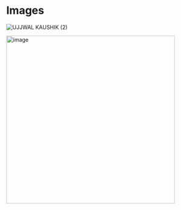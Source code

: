 # Images


![UJJWAL KAUSHIK (2)](https://github.com/user-attachments/assets/d833a4d6-28e7-41d7-9902-3534e81ca4bb)

<img width="445" alt="image" src="https://github.com/user-attachments/assets/27f6d1f6-7d64-4f7c-b262-62b5fe0efd0d" />

